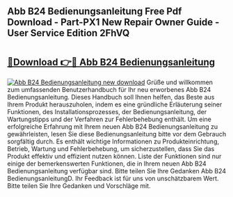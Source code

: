 ## Abb B24 Bedienungsanleitung Free Pdf Download - Part-PX1 New Repair Owner Guide - User Service Edition 2FhVQ

# <h2><a href="http://df21sn.blite.top/?on=Abb+B24+Bedienungsanleitung">🔗Download 👉🔴 Abb B24 Bedienungsanleitung</a></h2>

[![Abb B24 Bedienungsanleitung new download](https://i.imgur.com/lujVjoI.png)](http://df21sn.blite.top/?on=Abb+B24+Bedienungsanleitung)
Grüße und willkommen zum umfassenden Benutzerhandbuch für Ihr neu erworbenes Abb B24 Bedienungsanleitung. Dieses Handbuch soll Ihnen helfen, das Beste aus Ihrem Produkt herauszuholen, indem es eine gründliche Erläuterung seiner Funktionen, des Installationsprozesses, der Bedienungsanleitung, der Wartungstipps und der Verfahren zur Fehlerbehebung enthält. Um eine erfolgreiche Erfahrung mit Ihrem neuen Abb B24 Bedienungsanleitung zu gewährleisten, lesen Sie diese Bedienungsanleitung bitte vor dem Gebrauch sorgfältig durch. Es enthält wichtige Informationen zu Produkteinrichtung, Betrieb, Wartung und Fehlerbehebung, um sicherzustellen, dass Sie das Produkt effektiv und effizient nutzen können. Liste der Funktionen sind nur einige der bemerkenswerten Funktionen, die in Ihrem neuen Abb B24 Bedienungsanleitung verfügbar sind. Bitte teilen Sie Ihre Gedanken Abb B24 BedienungsanleitungD. Ihr Feedback ist für uns von unschätzbarem Wert. Bitte teilen Sie Ihre Gedanken und Vorschläge mit.
